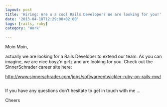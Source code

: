 ```yaml
---
layout: post
title: 'Hiring: Are u a cool Rails Developer? We are looking for you!'
date: '2013-04-18T12:29:00+02:00'
tags: [rails, ruby]
category: 'Work'

---
```

<p>Moin Moin,</p>

<p>actually we are looking for a Rails Developer to extend our team. As you can imagine, we are nice boyz&#8217;n girlz and are looking for you. Check out the SinnerSchrader career  site here:</p>

<p><a href="http://www.sinnerschrader.com/jobs/softwareentwickler-ruby-on-rails-mw/" target="_blank">http://www.sinnerschrader.com/jobs/softwareentwickler-ruby-on-rails-mw/</a></p>

<p><img src="http://media.tumblr.com/b4d0edc77ab9e08c4751a6ce763a5523/tumblr_inline_mlg54gNkmI1qz4rgp.png" alt=""/></p>

<p>If you have any questions don&#8217;t hesitate to get in touch with me &#8230;</p>

<p>Cheers</p>
